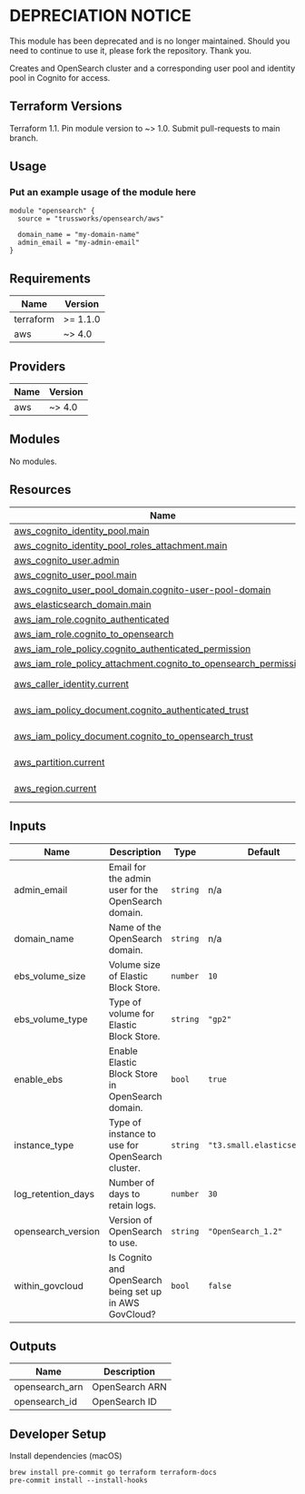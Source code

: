 # DEPRECIATION NOTICE
 
This module has been deprecated and is no longer maintained. Should you need to continue to use it, please fork the repository. Thank you.
 
Creates and OpenSearch cluster and a corresponding user pool and identity pool in Cognito for access.

## Terraform Versions

Terraform 1.1. Pin module version to ~> 1.0. Submit pull-requests to main branch.

## Usage

### Put an example usage of the module here

```hcl
module "opensearch" {
  source = "trussworks/opensearch/aws"

  domain_name = "my-domain-name"
  admin_email = "my-admin-email"
}

```

<!-- BEGINNING OF PRE-COMMIT-TERRAFORM DOCS HOOK -->
## Requirements

| Name | Version |
|------|---------|
| terraform | >=  1.1.0 |
| aws | ~> 4.0 |

## Providers

| Name | Version |
|------|---------|
| aws | ~> 4.0 |

## Modules

No modules.

## Resources

| Name | Type |
|------|------|
| [aws_cognito_identity_pool.main](https://registry.terraform.io/providers/hashicorp/aws/latest/docs/resources/cognito_identity_pool) | resource |
| [aws_cognito_identity_pool_roles_attachment.main](https://registry.terraform.io/providers/hashicorp/aws/latest/docs/resources/cognito_identity_pool_roles_attachment) | resource |
| [aws_cognito_user.admin](https://registry.terraform.io/providers/hashicorp/aws/latest/docs/resources/cognito_user) | resource |
| [aws_cognito_user_pool.main](https://registry.terraform.io/providers/hashicorp/aws/latest/docs/resources/cognito_user_pool) | resource |
| [aws_cognito_user_pool_domain.cognito-user-pool-domain](https://registry.terraform.io/providers/hashicorp/aws/latest/docs/resources/cognito_user_pool_domain) | resource |
| [aws_elasticsearch_domain.main](https://registry.terraform.io/providers/hashicorp/aws/latest/docs/resources/elasticsearch_domain) | resource |
| [aws_iam_role.cognito_authenticated](https://registry.terraform.io/providers/hashicorp/aws/latest/docs/resources/iam_role) | resource |
| [aws_iam_role.cognito_to_opensearch](https://registry.terraform.io/providers/hashicorp/aws/latest/docs/resources/iam_role) | resource |
| [aws_iam_role_policy.cognito_authenticated_permission](https://registry.terraform.io/providers/hashicorp/aws/latest/docs/resources/iam_role_policy) | resource |
| [aws_iam_role_policy_attachment.cognito_to_opensearch_permissions](https://registry.terraform.io/providers/hashicorp/aws/latest/docs/resources/iam_role_policy_attachment) | resource |
| [aws_caller_identity.current](https://registry.terraform.io/providers/hashicorp/aws/latest/docs/data-sources/caller_identity) | data source |
| [aws_iam_policy_document.cognito_authenticated_trust](https://registry.terraform.io/providers/hashicorp/aws/latest/docs/data-sources/iam_policy_document) | data source |
| [aws_iam_policy_document.cognito_to_opensearch_trust](https://registry.terraform.io/providers/hashicorp/aws/latest/docs/data-sources/iam_policy_document) | data source |
| [aws_partition.current](https://registry.terraform.io/providers/hashicorp/aws/latest/docs/data-sources/partition) | data source |
| [aws_region.current](https://registry.terraform.io/providers/hashicorp/aws/latest/docs/data-sources/region) | data source |

## Inputs

| Name | Description | Type | Default | Required |
|------|-------------|------|---------|:--------:|
| admin\_email | Email for the admin user for the OpenSearch domain. | `string` | n/a | yes |
| domain\_name | Name of the OpenSearch domain. | `string` | n/a | yes |
| ebs\_volume\_size | Volume size of Elastic Block Store. | `number` | `10` | no |
| ebs\_volume\_type | Type of volume for Elastic Block Store. | `string` | `"gp2"` | no |
| enable\_ebs | Enable Elastic Block Store in OpenSearch domain. | `bool` | `true` | no |
| instance\_type | Type of instance to use for OpenSearch cluster. | `string` | `"t3.small.elasticsearch"` | no |
| log\_retention\_days | Number of days to retain logs. | `number` | `30` | no |
| opensearch\_version | Version of OpenSearch to use. | `string` | `"OpenSearch_1.2"` | no |
| within\_govcloud | Is Cognito and OpenSearch being set up in AWS GovCloud? | `bool` | `false` | no |

## Outputs

| Name | Description |
|------|-------------|
| opensearch\_arn | OpenSearch ARN |
| opensearch\_id | OpenSearch ID |
<!-- END OF PRE-COMMIT-TERRAFORM DOCS HOOK -->

## Developer Setup

Install dependencies (macOS)

```shell
brew install pre-commit go terraform terraform-docs
pre-commit install --install-hooks
```
